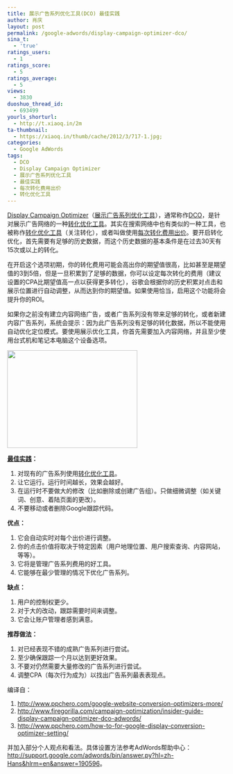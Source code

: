 ```yaml
---
title: 展示广告系列优化工具(DCO) 最佳实践
author: 肖庆
layout: post
permalink: /google-adwords/display-campaign-optimizer-dco/
sina_t:
  - 'true'
ratings_users:
  - 1
ratings_score:
  - 5
ratings_average:
  - 5
views:
  - 3830
duoshuo_thread_id:
  - 693499
yourls_shorturl:
  - http://t.xiaoq.in/2m
ta-thumbnail:
  - https://xiaoq.in/thumb/cache/2012/3/717-1.jpg;
categories:
  - Google AdWords
tags:
  - DCO
  - Display Campaign Optimizer
  - 展示广告系列优化工具
  - 最佳实践
  - 每次转化费用出价
  - 转化优化工具
---
```

<span class='wp_keywordlink_affiliate'><a href="https://xiaoq.in/tag/display-campaign-optimizer/" title="查看Display Campaign Optimizer中的全部文章" target="_blank">Display Campaign Optimizer</a></span>（<span class='wp_keywordlink_affiliate'><a href="https://xiaoq.in/tag/%e5%b1%95%e7%a4%ba%e5%b9%bf%e5%91%8a%e7%b3%bb%e5%88%97%e4%bc%98%e5%8c%96%e5%b7%a5%e5%85%b7/" title="查看展示广告系列优化工具中的全部文章" target="_blank">展示广告系列优化工具</a></span>），通常称作<span class='wp_keywordlink_affiliate'><a href="https://xiaoq.in/tag/dco/" title="查看DCO中的全部文章" target="_blank">DCO</a></span>，是针对展示广告网络的一种<span class='wp_keywordlink_affiliate'><a href="https://xiaoq.in/tag/%e8%bd%ac%e5%8c%96%e4%bc%98%e5%8c%96%e5%b7%a5%e5%85%b7/" title="查看转化优化工具中的全部文章" target="_blank">转化优化工具</a></span>。其实在搜索网络中也有类似的一种工具，也被称作<span class='wp_keywordlink_affiliate'><a href="https://xiaoq.in/tag/%e8%bd%ac%e5%8c%96%e4%bc%98%e5%8c%96%e5%b7%a5%e5%85%b7/" title="查看转化优化工具中的全部文章" target="_blank">转化优化工具</a></span>（关注转化），或者叫做使用<span class='wp_keywordlink_affiliate'><a href="https://xiaoq.in/tag/%e6%af%8f%e6%ac%a1%e8%bd%ac%e5%8c%96%e8%b4%b9%e7%94%a8%e5%87%ba%e4%bb%b7/" title="查看每次转化费用出价中的全部文章" target="_blank">每次转化费用出价</a></span>。要开启转化优化，首先需要有足够的历史数据，而这个历史数据的基本条件是在过去30天有15次或以上的转化。

在开启这个选项初期，你的转化费用可能会高出你的期望值很高，比如甚至是期望值的3到5倍，但是一旦积累到了足够的数据，你可以设定每次转化的费用（建议设置的CPA比期望值高一点以获得更多转化），谷歌会根据你的历史积累对点击和展示位置进行自动调整，从而达到你的期望值。如果使用恰当，启用这个功能将会提升你的ROI。

如果你之前没有建立内容网络广告，或者广告系列没有带来足够的转化，或者新建内容广告系列，系统会提示：因为此广告系列没有足够的转化数据，所以不能使用自动优化定位模式。要使用展示优化工具，你首先需要加入内容网络，并且至少使用台式机和笔记本电脑这个设备选项。

<img class="alignnone size-full wp-image-718" title="dco-300x225" src="http://xiaoq.in/g/pics/2012/03/dco-300x225.jpg" alt="" width="300" height="225" />

**<span class='wp_keywordlink_affiliate'><a href="https://xiaoq.in/tag/%e6%9c%80%e4%bd%b3%e5%ae%9e%e8%b7%b5/" title="查看最佳实践中的全部文章" target="_blank">最佳实践</a></span>：**

1.  对现有的广告系列使用<span class='wp_keywordlink_affiliate'><a href="https://xiaoq.in/tag/%e8%bd%ac%e5%8c%96%e4%bc%98%e5%8c%96%e5%b7%a5%e5%85%b7/" title="查看转化优化工具中的全部文章" target="_blank">转化优化工具</a></span>。
2.  让它运行。运行时间越长，效果会越好。
3.  在运行时不要做大的修改（比如删除或创建广告组）。只做细微调整（如关键词、创意、着陆页面的更改）。
4.  不要移动或者删除Google跟踪代码。

**优点：**

1.  它会自动实时对每个出价进行调整。
2.  你的点击价值将取决于特定因素（用户地理位置、用户搜索查询、内容网站，等等）。
3.  它将是管理广告系列费用的好工具。
4.  它能够在最少管理的情况下优化广告系列。

**缺点：**

1.  用户的控制权更少。
2.  对于大的改动，跟踪需要时间来调整。
3.  它会让账户管理者感到满意。

**推荐做法：**

1.  对已经表现不错的成熟广告系列进行尝试。
2.  至少确保跟踪一个月以达到更好效果。
3.  不要对仍然需要大量修改的广告系列进行尝试。
4.  调整CPA（每次行为成为）以找出广告系列最表表现点。

编译自：

1.  <a href="http://www.ppchero.com/google-website-conversion-optimizers-more/" target="_blank">http://www.ppchero.com/google-website-conversion-optimizers-more/</a>
2.  <a href="http://www.firegorilla.com/campaign-optimization/insider-guide-display-campaign-optimizer-dco-adwords/" target="_blank">http://www.firegorilla.com/campaign-optimization/insider-guide-display-campaign-optimizer-dco-adwords/</a>
3.  <http://www.ppchero.com/how-to-for-google-display-conversion-optimizer-setting/>

并加入部分个人观点和看法。具体设置方法参考AdWords帮助中心：<a href="http://support.google.com/adwords/bin/answer.py?hl=zh-Hans&hlrm=en&answer=190596" target="_blank">http://support.google.com/adwords/bin/answer.py?hl=zh-Hans&hlrm=en&answer=190596</a>。